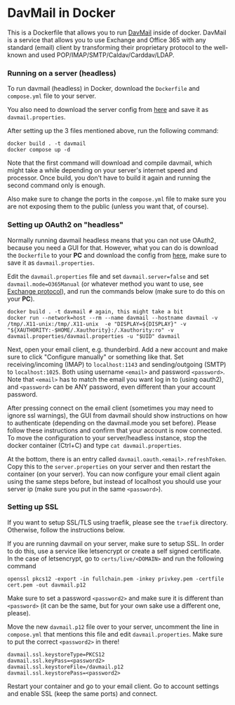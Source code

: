 # DavMail in Docker

This is a Dockerfile that allows you to run [DavMail](https://github.com/mguessan/davmail) inside of docker. DavMail is a service that allows you to use Exchange and Office 365 with any standard (email) client by transforming their proprietary protocol to the well-known and used POP/IMAP/SMTP/Caldav/Carddav/LDAP.

### Running on a server (headless)

To run davmail (headless) in Docker, download the `Dockerfile` and `compose.yml` file to your server.

You also need to download the server config from [here](https://raw.githubusercontent.com/mguessan/davmail/refs/heads/master/src/etc/davmail.properties) and save it as `davmail.properties`.


After setting up the 3 files mentioned above, run the following command:
```
docker build . -t davmail
docker compose up -d
```

Note that the first command will download and compile davmail, which might take a while depending on your server's internet speed and processor. Once build, you don't have to build it again and running the second command only is enough.

Also make sure to change the ports in the `compose.yml` file to make sure you are not exposing them to the public (unless you want that, of course).

### Setting up OAuth2 on "headless"

Normally running davmail headless means that you can not use OAuth2, because you need a GUI for that. However, what you can do is download the `Dockerfile` to your **PC** and download the config from [here](https://raw.githubusercontent.com/mguessan/davmail/refs/heads/master/src/etc/davmail.properties), make sure to save it as `davmail.properties`.

Edit the `davmail.properties` file and set `davmail.server=false` and set `davmail.mode=O365Manual` (or whatever method you want to use, see [Exchange protocol](https://davmail.sourceforge.net/gettingstarted.html)), and run the commands below (make sure to do this on your **PC**).

```
docker build . -t davmail # again, this might take a bit
docker run --network=host --rm --name davmail --hostname davmail -v /tmp/.X11-unix:/tmp/.X11-unix  -e "DISPLAY=${DISPLAY}" -v "${XAUTHORITY:-$HOME/.Xauthority}:/.Xauthority:ro" -v davmail.properties/davmail.properties -u "$UID" davmail
```


Next, open your email client, e.g. thunderbird. Add a new account and make sure to click "Configure manually" or something like that. Set receiving/incoming (IMAP) to `localhost:1143` and sending/outgoing (SMTP) to `localhost:1025`. Both using username `<email>` and password `<password>`. Note that `<email>` has to match the email you want log in to (using oauth2), and `<password>` can be ANY password, even different than your account password.

After pressing connect on the email client (sometimes you may need to ignore ssl warnings), the GUI from davmail should show instructions on how to authenticate (depending on the davmail.mode you set before). Please follow these instructions and confirm that your account is now connected. To move the configuration to your server/headless instance, stop the docker container (Ctrl+C) and type `cat davmail.properties`.

At the bottom, there is an entry called `davmail.oauth.<email>.refreshToken`. Copy this to the `server.properties` on your server and then restart the container (on your server). You can now configure your email client again using the same steps before, but instead of localhost you should use your server ip (make sure you put in the same `<password>`).

### Setting up SSL

If you want to setup SSL/TLS using traefik, please see the `traefik` directory. Otherwise, follow the instructions below.

If you are running davmail on your server, make sure to setup SSL. In order to do this, use a service like letsencrypt or create a self signed certificate. In the case of letsencrypt, go to `certs/live/<DOMAIN>` and run the following command

```
openssl pkcs12 -export -in fullchain.pem -inkey privkey.pem -certfile cert.pem -out davmail.p12
```

Make sure to set a password `<password2>` and make sure it is different than `<password>` (it can be the same, but for your own sake use a different one, please).

Move the new `davmail.p12` file over to your server, uncomment the line in `compose.yml` that mentions this file and edit `davmail.properties`. Make sure to put the correct `<password2>` in there!
```
davmail.ssl.keystoreType=PKCS12
davmail.ssl.keyPass=<password2>
davmail.ssl.keystoreFile=/davmail.p12
davmail.ssl.keystorePass=<password2>
```

Restart your container and go to your email client. Go to account settings and enable SSL (keep the same ports) and connect.
